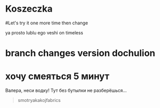 # Koszeczka

#Let's try it one more time then
change


ya prosto lublu ego veshi
on timeless


branch changes version dochulion
====

хочу смеяться 5 минут
=============

Валера, неси водку! Тут без бутылки не разберёшься...
> smotryakakojfabrics
